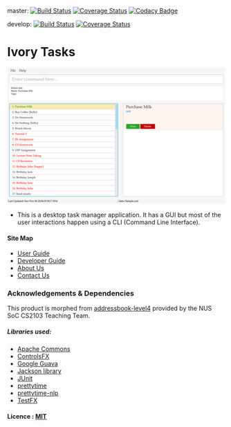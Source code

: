 [comment]: # (@@author A0140060A)

master:
[![Build Status](https://travis-ci.org/CS2103AUG2016-T14-C3/main.svg?branch=master)](https://travis-ci.org/CS2103AUG2016-T14-C3/main)
[![Coverage Status](https://coveralls.io/repos/github/CS2103AUG2016-T14-C3/main/badge.svg?branch=develop)](https://coveralls.io/github/CS2103AUG2016-T14-C3/main?branch=master)
[![Codacy Badge](https://api.codacy.com/project/badge/Grade/580b4f6ded9244c48ce01b0c9a2123d2)](https://www.codacy.com/app/samson-tmr/main?utm_source=github.com&amp;utm_medium=referral&amp;utm_content=CS2103AUG2016-T14-C3/main&amp;utm_campaign=Badge_Grade)

develop:
[![Build Status](https://travis-ci.org/CS2103AUG2016-T14-C3/main.svg?branch=develop)](https://travis-ci.org/CS2103AUG2016-T14-C3/main)
[![Coverage Status](https://coveralls.io/repos/github/CS2103AUG2016-T14-C3/main/badge.svg?branch=develop)](https://coveralls.io/github/CS2103AUG2016-T14-C3/main?branch=develop)

# Ivory Tasks

<img src="docs/images/Ui.png" width="600"><br>

* This is a desktop task manager application. It has a GUI but most of the user interactions happen using a CLI (Command Line Interface).



#### Site Map
* [User Guide](docs/UserGuide.md)
* [Developer Guide](docs/DeveloperGuide.md)
* [About Us](docs/AboutUs.md)
* [Contact Us](docs/ContactUs.md)


### Acknowledgements & Dependencies
This product is morphed from [addressbook-level4](https://github.com/se-edu/addressbook-level4) provided by the NUS SoC CS2103 Teaching Team.

##### Libraries used:
* [Apache Commons](https://commons.apache.org/)
* [ControlsFX](https://bitbucket.org/controlsfx/controlsfx/)
* [Google Guava](https://github.com/google/guava)
* [Jackson library](https://github.com/FasterXML/jackson)
* [JUnit](http://junit.sourceforge.net/javadoc/cl)
* [prettytime](https://github.com/ocpsoft/prettytime)
* [prettytime-nlp](https://github.com/ocpsoft/prettytime)
* [TestFX](https://github.com/TestFX/TestFX)

#### Licence : [MIT](LICENSE)
